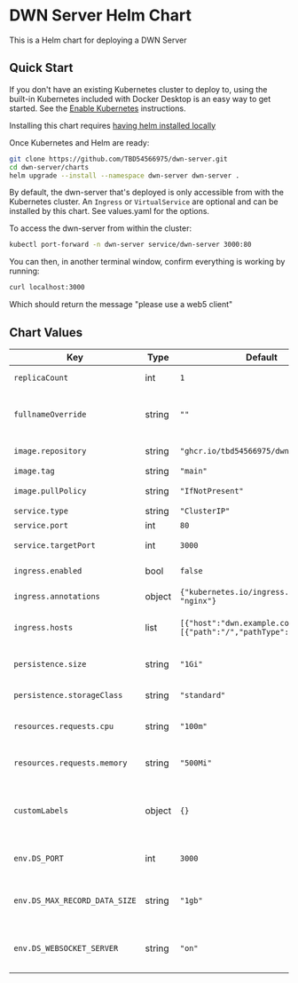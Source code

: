 # DWN Server Helm Chart

This is a Helm chart for deploying a DWN Server

## Quick Start

If you don't have an existing Kubernetes cluster to deploy to, using the built-in Kubernetes included with Docker Desktop is an easy way to get started. See the [Enable Kubernetes](https://docs.docker.com/desktop/kubernetes/) instructions.

Installing this chart requires [having helm installed locally](https://helm.sh/docs/intro/install/)

Once Kubernetes and Helm are ready:

```bash
git clone https://github.com/TBD54566975/dwn-server.git
cd dwn-server/charts
helm upgrade --install --namespace dwn-server dwn-server .
```

By default, the dwn-server that's deployed is only accessible from with the Kubernetes cluster. An `Ingress` or `VirtualService` are optional and can be installed by this chart. See values.yaml for the options.

To access the dwn-server from within the cluster:

```bash
kubectl port-forward -n dwn-server service/dwn-server 3000:80
```

You can then, in another terminal window, confirm everything is working by running:

```bash
curl localhost:3000
```

Which should return the message "please use a web5 client"

## Chart Values

| Key                           | Type   | Default                                                                   | Description                                  |
| ----------------------------- | ------ | ------------------------------------------------------------------------- | -------------------------------------------- |
| `replicaCount`                | int    | `1`                                                                       | Number of replicas                           |
| `fullnameOverride`            | string | `""`                                                                      | Override the fullname of the resources       |
| `image.repository`            | string | `"ghcr.io/tbd54566975/dwn-server"`                                        | Image repository                             |
| `image.tag`                   | string | `"main"`                                                                  | Image tag                                    |
| `image.pullPolicy`            | string | `"IfNotPresent"`                                                          | Image pull policy                            |
| `service.type`                | string | `"ClusterIP"`                                                             | Service type                                 |
| `service.port`                | int    | `80`                                                                      | Service port                                 |
| `service.targetPort`          | int    | `3000`                                                                    | Service target port                          |
| `ingress.enabled`             | bool   | `false`                                                                   | Enable ingress                               |
| `ingress.annotations`         | object | `{"kubernetes.io/ingress.class": "nginx"}`                                | Ingress annotations                          |
| `ingress.hosts`               | list   | `[{"host":"dwn.example.com","paths":[{"path":"/","pathType":"Prefix"}]}]` | Ingress hostnames and paths                  |
| `persistence.size`            | string | `"1Gi"`                                                                   | Size of persistent volume claim              |
| `persistence.storageClass`    | string | `"standard"`                                                              | Type of storage class                        |
| `resources.requests.cpu`      | string | `"100m"`                                                                  | CPU resource request                         |
| `resources.requests.memory`   | string | `"500Mi"`                                                                 | Memory resource request                      |
| `customLabels`                | object | `{}`                                                                      | Custom labels to add to the deployed objects |
| `env.DS_PORT`                 | int    | `3000`                                                                    | Port that the server listens on              |
| `env.DS_MAX_RECORD_DATA_SIZE` | string | `"1gb"`                                                                   | Maximum size for RecordsWrite data           |
| `env.DS_WEBSOCKET_SERVER`     | string | `"on"`                                                                    | Whether to enable listening over ws          |
